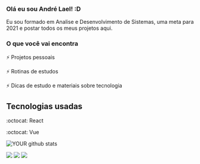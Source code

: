 ### Olá eu sou André Lael! :D
Eu sou formado em Analise e Desenvolvimento de Sistemas, uma meta para 2021 e postar todos os meus projetos aqui.

### O que você vai encontra
:zap: Projetos pessoais  

:zap: Rotinas de estudos

:zap: Dicas de estudo e materiais sobre tecnologia

## Tecnologias usadas
:octocat: React

:octocat: Vue



![YOUR github stats](https://github-readme-stats.vercel.app/api?username=laeldev)

[<img src="https://img.shields.io/badge/twitter-%231DA1F2.svg?&style=for-the-badge&logo=twitter&logoColor=white" />](https://twitter.com/laeldev) 
[<img src="https://img.shields.io/badge/linkedin-%230077B5.svg?&style=for-the-badge&logo=linkedin&logoColor=white" />](https://www.linkedin.com/in/andrelael/) 
[<img src = "https://img.shields.io/badge/instagram-%23E4405F.svg?&style=for-the-badge&logo=instagram&logoColor=white">](https://www.instagram.com/laeldev/) 

